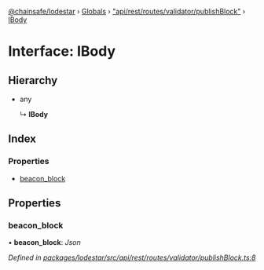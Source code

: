 [@chainsafe/lodestar](../README.md) › [Globals](../globals.md) › ["api/rest/routes/validator/publishBlock"](../modules/_api_rest_routes_validator_publishblock_.md) › [IBody](_api_rest_routes_validator_publishblock_.ibody.md)

# Interface: IBody

## Hierarchy

* any

  ↳ **IBody**

## Index

### Properties

* [beacon_block](_api_rest_routes_validator_publishblock_.ibody.md#beacon_block)

## Properties

###  beacon_block

• **beacon_block**: *Json*

*Defined in [packages/lodestar/src/api/rest/routes/validator/publishBlock.ts:8](https://github.com/ChainSafe/lodestar/blob/b6353573c/packages/lodestar/src/api/rest/routes/validator/publishBlock.ts#L8)*
